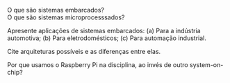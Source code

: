 O que são sistemas embarcados?
<br> 
O que são sistemas microprocesssados?

Apresente aplicações de sistemas embarcados: (a) Para a indústria automotiva; (b) Para eletrodomésticos; (c) Para automação industrial.

Cite arquiteturas possíveis e as diferenças entre elas.

Por que usamos o Raspberry Pi na disciplina, ao invés de outro system-on-chip?
